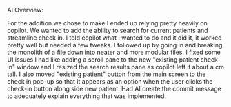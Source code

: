AI Overview:

For the addition we chose to make I ended up relying pretty heavily on copilot. We wanted to add the ability to search for current patients and streamline check in. I told copilot what I wanted to do and it did it, it worked pretty well but needed a few tweaks. I followed up by going in and breaking the monolith of a file down into neater and more modular files. I fixed some UI issues I had like adding a scroll pane to the new "existing patient check-in" window and I resized the search results pane as copilot left it about a cm tall. I also moved "existing patient" button from the main screen to the check in pop-up so that it appears as an option when the user clicks the check-in button along side new patient. Had AI create the commit message to adequately explain everything that was implemented. 
